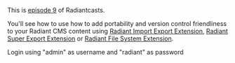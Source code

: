 This is [episode 9][rce] of Radiantcasts.

You'll see how to use how to add portability and version control friendliness to your Radiant CMS content using [Radiant Import Export Extension][rie], [Radiant Super Export Extension][rse] or [Radiant File System Extension][rfs].

Login using "admin" as username and "radiant" as password

[rce]:http://radiantcms.org/blog/archives/2010/04/20/radiantcasts-episode-9-radiant-version-control-friendliness
[rie]:http://github.com/radiant/radiant-import-export-extension
[rse]:http://github.com/Aissac/radiant-super-export-extension
[rfs]:http://github.com/nelstrom/radiant-file-system-extension